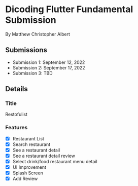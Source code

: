 # Dicoding Flutter Fundamental Submission

By Matthew Christopher Albert

## Submissions

- Submission 1: September 12, 2022
- Submission 2: September 17, 2022
- Submission 3: TBD

## Details
 
### Title

Restofulist

### Features

- [x] Restaurant List
- [x] Search restaurant
- [x] See a restaurant detail
- [x] See a restaurant detail review
- [x] Select drink/food restaurant menu detail
- [x] UI Improvement
- [x] Splash Screen
- [x] Add Review
